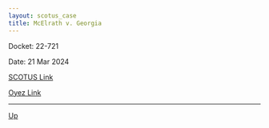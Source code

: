 ```yaml
---
layout: scotus_case
title: McElrath v. Georgia
---
```


Docket: 22-721

Date: 21 Mar 2024

[SCOTUS Link](https://www.supremecourt.gov/opinions/23pdf/601us1r05_1qm2.pdf)

[Oyez Link](https://www.oyez.org/cases/2024/22-721)

---

[Up](./README.md)